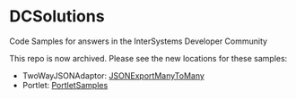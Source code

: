 # DCSolutions
Code Samples for answers in the InterSystems Developer Community

This repo is now archived. Please see the new locations for these samples:
- TwoWayJSONAdaptor: [JSONExportManyToMany](https://github.com/psteiwer/JSONExportManyToMany)
- Portlet: [PortletSamples](https://github.com/psteiwer/PortletSamples)
